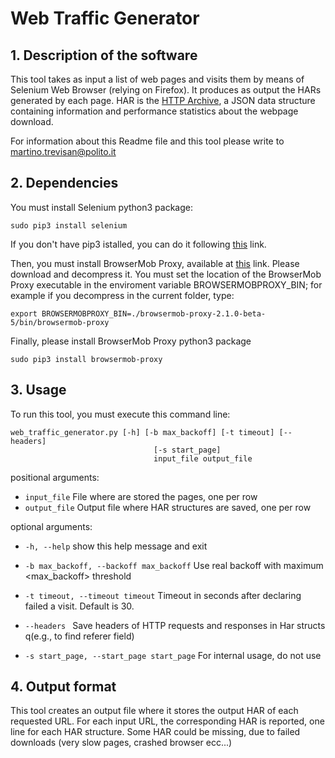 Web Traffic Generator
=====================

## 1. Description of the software
This tool takes as input a list of web pages and visits them by means of Selenium Web Browser (relying on Firefox).
It produces as output the HARs generated by each page.
HAR is the [HTTP Archive](http://www.softwareishard.com/blog/har-12-spec/), a JSON data structure containing 
information and performance statistics about the webpage download.

For information about this Readme file and this tool please write to [martino.trevisan@polito.it](mailto:martino.trevisan@polito.it)

## 2. Dependencies
You must install Selenium python3 package:
```
sudo pip3 install selenium
```
If you don't have pip3 istalled, you can do it following 
[this](http://stackoverflow.com/questions/6587507/how-to-install-pip-with-python-3) link.

Then, you must install BrowserMob Proxy, available at [this](https://github.com/lightbody/browsermob-proxy/releases) link.
Please download and decompress it.
You must set the location of the BrowserMob Proxy executable in the enviroment variable BROWSERMOBPROXY_BIN;
for example if you decompress in the current folder, type:
```
export BROWSERMOBPROXY_BIN=./browsermob-proxy-2.1.0-beta-5/bin/browsermob-proxy
```
Finally, please install BrowserMob Proxy python3 package
```
sudo pip3 install browsermob-proxy
```

## 3. Usage
To run this tool, you must execute this command line:
```
web_traffic_generator.py [-h] [-b max_backoff] [-t timeout] [--headers]
                                [-s start_page]
                                input_file output_file
```

positional arguments:
*  `input_file`            File where are stored the pages, one per row
*  `output_file`           Output file where HAR structures are saved, one per row

optional arguments:
 *  `-h, --help`            show this help message and exit
 *  `-b max_backoff, --backoff max_backoff`
                        Use real backoff with maximum <max_backoff> threshold
 *  `-t timeout, --timeout timeout`
                        Timeout in seconds after declaring failed a visit.
                        Default is 30.
  *  `--headers `      Save headers of HTTP requests and responses in Har
                        structs q(e.g., to find referer field)

 *  `-s start_page, --start_page start_page`
                        For internal usage, do not use


## 4. Output format
This tool creates an output file where it stores the output HAR of each requested URL.
For each input URL, the corresponding HAR is reported, one line for each HAR structure.
Some HAR could be missing, due to failed downloads (very slow pages, crashed browser ecc...)


